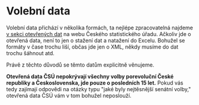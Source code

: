 # Volební data

Volební data přichází v několika formách, ta nejlépe zpracovatelná najdeme [v sekci otevřených dat](https://volby.cz/opendata/opendata.htm) na webu Českého statistického úřadu. Ačkoliv jde o otevřená data, není to jen o stažení dat a natažení do Excelu. Bohužel se formáty v čase trochu liší, občas jde jen o XML, někdy musíme do dat trochu šáhnout atd.

Právě z těchto důvodů se těmto datům explicitně věnujeme.

**Otevřená data ČSÚ nepokrývají všechny volby porevoluční České republiky a Československa, jde pouze o posledních 15 let.** Pokud vás tedy zajímají odpovědi na otázky typu "jaké byly nejtěsnější senátní volby," otevřená data ČSÚ vám v tom bohužel neposlouží.
